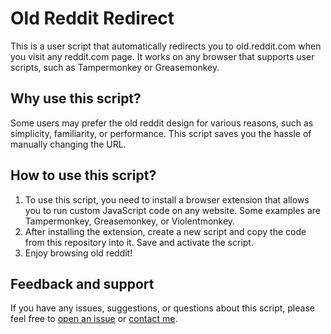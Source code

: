 # Old Reddit Redirect

This is a user script that automatically redirects you to old.reddit.com when you visit any reddit.com page. It works on any browser that supports user scripts, such as Tampermonkey or Greasemonkey.

## Why use this script?

Some users may prefer the old reddit design for various reasons, such as simplicity, familiarity, or performance. This script saves you the hassle of manually changing the URL.

## How to use this script?

1. To use this script, you need to install a browser extension that allows you to run custom JavaScript code on any website. Some examples are Tampermonkey, Greasemonkey, or Violentmonkey.
2. After installing the extension, create a new script and copy the code from this repository into it. Save and activate the script.
3. Enjoy browsing old reddit!

## Feedback and support

If you have any issues, suggestions, or questions about this script, please feel free to [open an issue](https://github.com/richkmls/old-reddit-redirect/issues) or [contact me](https://github.com/richkmls).
